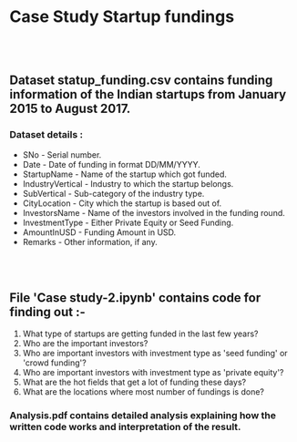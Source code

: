 # Case Study Startup fundings

</br>
</br>


## Dataset statup_funding.csv contains funding information of the Indian startups from January 2015 to August 2017.

### Dataset details :
- SNo - Serial number.
- Date - Date of funding in format DD/MM/YYYY.
- StartupName - Name of the startup which got funded.
- IndustryVertical - Industry to which the startup belongs.
- SubVertical - Sub-category of the industry type.
- CityLocation - City which the startup is based out of.
- InvestorsName - Name of the investors involved in the funding round.
- InvestmentType - Either Private Equity or Seed Funding.
- AmountInUSD - Funding Amount in USD.
- Remarks - Other information, if any.

</br>
</br>


## File 'Case study-2.ipynb' contains code for finding out :-

1. What type of startups are getting funded in the last few years?
2. Who are the important investors? 
3. Who are important investors with investment type as 'seed funding' or 'crowd funding'?
4. Who are important investors with investment type as 'private equity'?
5. What are the hot fields that get a lot of funding these days?
6. What are the locations where most number of fundings is done?


### Analysis.pdf contains detailed analysis explaining how the written code works and interpretation of the result.
